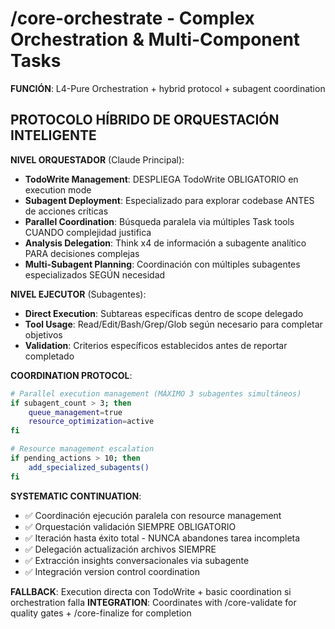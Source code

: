 # /core-orchestrate - Complex Orchestration & Multi-Component Tasks

**FUNCIÓN**: L4-Pure Orchestration + hybrid protocol + subagent coordination

## PROTOCOLO HÍBRIDO DE ORQUESTACIÓN INTELIGENTE

**NIVEL ORQUESTADOR** (Claude Principal):
- **TodoWrite Management**: DESPLIEGA TodoWrite OBLIGATORIO en execution mode
- **Subagent Deployment**: Especializado para explorar codebase ANTES de acciones críticas
- **Parallel Coordination**: Búsqueda paralela via múltiples Task tools CUANDO complejidad justifica
- **Analysis Delegation**: Think x4 de información a subagente analítico PARA decisiones complejas
- **Multi-Subagent Planning**: Coordinación con múltiples subagentes especializados SEGÚN necesidad

**NIVEL EJECUTOR** (Subagentes):
- **Direct Execution**: Subtareas específicas dentro de scope delegado
- **Tool Usage**: Read/Edit/Bash/Grep/Glob según necesario para completar objetivos
- **Validation**: Criterios específicos establecidos antes de reportar completado

**COORDINATION PROTOCOL**:
```bash
# Parallel execution management (MÁXIMO 3 subagentes simultáneos)
if subagent_count > 3; then
    queue_management=true
    resource_optimization=active
fi

# Resource management escalation
if pending_actions > 10; then
    add_specialized_subagents()
fi
```

**SYSTEMATIC CONTINUATION**:
- ✅ Coordinación ejecución paralela con resource management
- ✅ Orquestación validación SIEMPRE OBLIGATORIO
- ✅ Iteración hasta éxito total - NUNCA abandones tarea incompleta
- ✅ Delegación actualización archivos SIEMPRE
- ✅ Extracción insights conversacionales via subagente
- ✅ Integración version control coordination

**FALLBACK**: Execution directa con TodoWrite + basic coordination si orchestration falla
**INTEGRATION**: Coordinates with /core-validate for quality gates + /core-finalize for completion